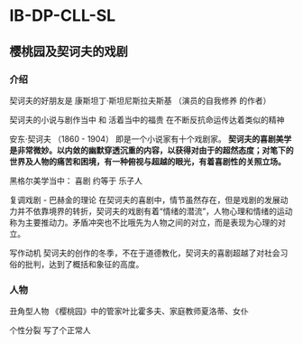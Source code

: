 # IB-DP-CLL-SL


## 樱桃园及契诃夫的戏剧
### 介绍
契诃夫的好朋友是 康斯坦丁·斯坦尼斯拉夫斯基 （演员的自我修养 的作者）

契诃夫的小说与剧作当中 和 活着当中的福贵 在不断反抗命运传达着类似的精神

安东·契诃夫 （1860 - 1904） 即是一个小说家有十个戏剧家。
**契诃夫的喜剧美学是非常微妙。以内敛的幽默穿透沉重的内容，以获得对由于的超然态度；对笔下的世界及人物的痛苦和困境，有一种俯视与超越的眼光，有着喜剧性的关照立场。**

黑格尔美学当中： 喜剧 约等于 乐子人

复调戏剧 - 巴赫金的理论
在契诃夫的喜剧中，情节虽然存在，但是戏剧的发展动力并不依靠境界的转折，契诃夫的戏剧有着“情绪的潜流”，人物心理和情绪的运动称为主要推动力。矛盾冲突也不比哦先为人物之间的对立，而是表现为心理的对立。

写作动机
契诃夫的创作的冬季，不在于道德教化，契诃夫的喜剧超越了对社会习俗的批判，达到了概括和象征的高度。

### 人物
丑角型人物
《樱桃园》中的管家叶比霍多夫、家庭教师夏洛蒂、女仆

个性分裂
写了个正常人
